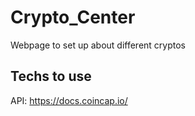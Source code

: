 # Crypto_Center
Webpage to set up about different cryptos


## Techs to use
API: https://docs.coincap.io/
